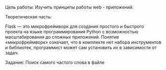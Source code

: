 Цель работы: Изучить принципы работы web - приложений.

Теоретическая часть: 

Flask — это микрофреймворк для создания простого и быстрого проекта на языке программирования Python с возможностью масштабирования до сложных приложений. Понятие «микрофреймворк» означает, что в комплекте нет набора инструментов и библиотек, программист может сам установить их в зависимости от задач.

Задание: Поиск самого частого слова в файле